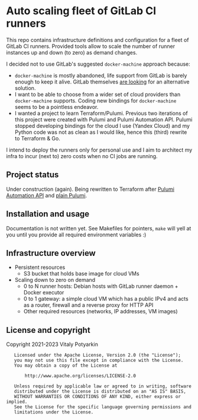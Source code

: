 # Auto scaling fleet of GitLab CI runners

This repo contains infrastructure definitions and configuration for a fleet of
GitLab CI runners. Provided tools allow to scale the number of runner
instances up and down (to zero) as demand changes.

I decided not to use GitLab's suggested `docker-machine` approach because:

- `docker-machine` is mostly abandoned, life support from GitLab is barely
  enough to keep it alive. GitLab themselves
  [are looking](https://docs.gitlab.com/ee/architecture/blueprints/runner_scaling/)
  for an alternative solution.
- I want to be able to choose from a wider set of cloud providers than
  `docker-machine` supports. Coding new bindings for `docker-machine` seems
  to be a pointless endeavor.
- I wanted a project to learn Terraform/Pulumi. Previous two iterations of this
  project were created with Pulumi and Pulumi Automation API. Pulumi stopped
  developing bindings for the cloud I use (Yandex Cloud) and my Python code was
  not as clean as I would like, hence this (third) rewrite to Terraform & Go.

I intend to deploy the runners only for personal use and I aim to
architect my infra to incur (next to) zero costs when no CI jobs are running.

## Project status

Under construction (again). Being rewritten to Terraform after
[Pulumi Automation API](https://github.com/sio/gitlab-runners-fleet/tree/legacy/02-pulumi-automation-api)
and [plain Pulumi](https://github.com/sio/gitlab-runners-fleet/tree/legacy/01-pulumi-plain).


## Installation and usage

Documentation is not written yet. See Makefiles for pointers, `make` will
yell at you until you provide all required environment variables :)


## Infrastructure overview

- Persistent resources
    - S3 bucket that holds base image for cloud VMs
- Scaling down to zero on demand
    - 0 to N runner hosts: Debian hosts with GitLab runner daemon + Docker
      executor
    - 0 to 1 gateway: a simple cloud VM which has a public IPv4 and acts as a
      router, firewall and a reverse proxy for HTTP API
    - Other required resources (networks, IP addresses, VM images)


## License and copyright

Copyright 2021-2023 Vitaly Potyarkin

```
   Licensed under the Apache License, Version 2.0 (the "License");
   you may not use this file except in compliance with the License.
   You may obtain a copy of the License at

       http://www.apache.org/licenses/LICENSE-2.0

   Unless required by applicable law or agreed to in writing, software
   distributed under the License is distributed on an "AS IS" BASIS,
   WITHOUT WARRANTIES OR CONDITIONS OF ANY KIND, either express or implied.
   See the License for the specific language governing permissions and
   limitations under the License.
```
